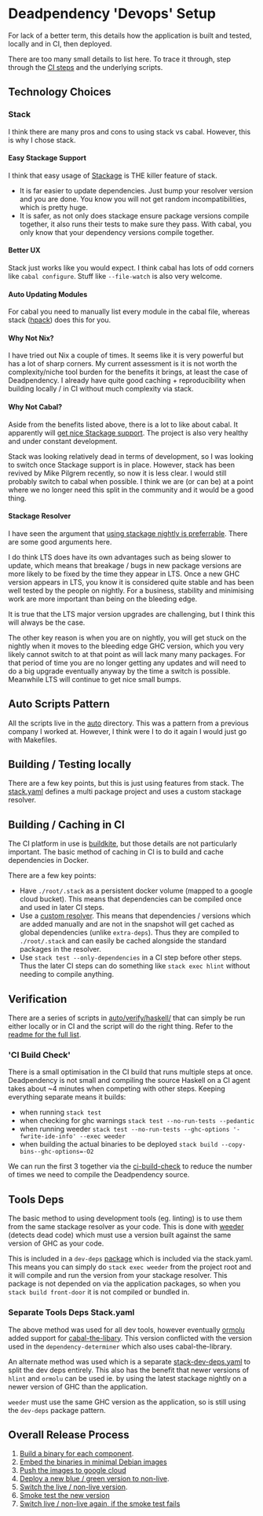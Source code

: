 # Deadpendency 'Devops' Setup

For lack of a better term, this details how the application is built and tested, locally and in CI, then deployed.

There are too many small details to list here. To trace it through, step through the [CI steps](../.buildkite/pipeline.yml) and the underlying scripts.

## Technology Choices

### Stack

I think there are many pros and cons to using stack vs cabal. However, this is why I chose stack.

#### Easy Stackage Support

I think that easy usage of [Stackage](https://www.stackage.org/) is THE killer feature of stack.

* It is far easier to update dependencies. Just bump your resolver version and you are done. You know you will not get random incompatibilities, which is pretty huge.
* It is safer, as not only does stackage ensure package versions compile together, it also runs their tests to make sure they pass. With cabal, you only know that your dependency versions compile together.

#### Better UX

Stack just works like you would expect. I think cabal has lots of odd corners like `cabal configure`. Stuff like `--file-watch` is also very welcome.

#### Auto Updating Modules

For cabal you need to manually list every module in the cabal file, whereas stack ([hpack](https://hackage.haskell.org/package/hpack)) does this for you.

#### Why Not Nix?

I have tried out Nix a couple of times. It seems like it is very powerful but has a lot of sharp corners. My current assessment is it is not worth the complexity/niche tool burden for the benefits it brings, at least the case of Deadpendency. I already have quite good caching + reproducibility when building locally / in CI without much complexity via stack.

#### Why Not Cabal?

Aside from the benefits listed above, there is a lot to like about cabal. It apparently will  [get nice Stackage support](https://github.com/haskell/cabal/issues/7556). The project is also very healthy and under constant development.

Stack was looking relatively dead in terms of development, so I was looking to switch once Stackage support is in place. However, stack has been revived by Mike Pilgrem recently, so now it is less clear. I would still probably switch to cabal when possible. I think we are (or can be) at a point where we no longer need this split in the community and it would be a good thing.

#### Stackage Resolver

I have seen the argument that [using stackage nightly is preferrable](http://neilmitchell.blogspot.com/2015/12/whats-point-of-stackage-lts.html). There are some good arguments here.

I do think LTS does have its own advantages such as being slower to update, which means that breakage / bugs in new package versions are more likely to be fixed by the time they appear in LTS. Once a new GHC version appears in LTS, you know it is considered quite stable and has been well tested by the people on nightly. For a business, stability and minimising work are more important than being on the bleeding edge.

It is true that the LTS major version upgrades are challenging, but I think this will always be the case.

The other key reason is when you are on nightly, you will get stuck on the nightly when it moves to the bleeding edge GHC version, which you very likely cannot switch to at that point as will lack many many packages. For that period of time you are no longer getting any updates and will need to do a big upgrade eventually anyway by the time a switch is possible. Meanwhile LTS will continue to get nice small bumps.

## Auto Scripts Pattern

All the scripts live in the [auto](../auto/) directory. This was a pattern from a previous company I worked at. However, I think were I to do it again I would just go with Makefiles.

## Building / Testing locally

There are a few key points, but this is just using features from stack. The [stack.yaml](../stack.yaml) defines a multi package project and uses a custom stackage resolver.

## Building / Caching in CI

The CI platform in use is [buildkite](https://buildkite.com/), but those details are not particularly important. The basic method of caching in CI is to build and cache dependencies in Docker.

There are a few key points:

* Have `./root/.stack` as a persistent docker volume (mapped to a google cloud bucket). This means that dependencies can be compiled once and used in later CI steps.
* Use a [custom resolver](https://docs.haskellstack.org/en/stable/yaml_configuration/#resolver-or-snapshot). This means that dependencies / versions which are added manually and are not in the snapshot will get cached as global dependencies (unlike `extra-deps`). Thus they are compiled to `./root/.stack` and can easily be cached alongside the standard packages in the resolver.
* Use `stack test --only-dependencies` in a CI step before other steps. Thus the later CI steps can do something like `stack exec hlint` without needing to compile anything.

## Verification

There are a series of scripts in [auto/verify/haskell/](./auto/verify/haskell/) that can simply be run either locally or in CI and the script will do the right thing. Refer to the [readme for the full list](../README.md#verification).

### 'CI Build Check'

There is a small optimisation in the CI build that runs multiple steps at once. Deadpendency is not small and compiling the source Haskell on a CI agent takes about ~4 minutes when competing with other steps. Keeping everything separate means it builds:

* when running `stack test`
* when checking for ghc warnings `stack test --no-run-tests --pedantic`
* when running weeder `stack test --no-run-tests --ghc-options '-fwrite-ide-info' --exec weeder`
* when building the actual binaries to be deployed `stack build --copy-bins--ghc-options=-O2`

We can run the first 3 together via the [ci-build-check](../auto/verify/haskell/ci-build-check) to reduce the number of times we need to compile the Deadpendency source.

## Tools Deps

The basic method to using development tools (eg. linting) is to use them from the same stackage resolver as your code. This is done with [weeder](https://hackage.haskell.org/package/weeder) (detects dead code) which must use a version built against the same version of GHC as your code.

This is included in a `dev-deps` [package](../dev-deps/package.yaml) which is included via the stack.yaml. This means you can simply do `stack exec weeder` from the project root and it will compile and run the version from your stackage resolver. This package is not depended on via the application packages, so when you `stack build front-door` it is not compiled or bundled in.

### Separate Tools Deps Stack.yaml

The above method was used for all dev tools, however  eventually [ormolu](https://hackage.haskell.org/package/ormolu) added support for [cabal-the-libary](https://hackage.haskell.org/package/Cabal). This version conflicted with the version used in the `dependency-determiner` which also uses cabal-the-library.

An alternate method was used which is a separate [stack-dev-deps.yaml](../stack-dev-deps.yaml) to split the dev deps entirely. This also has the benefit that newer versions of `hlint` and `ormolu` can be used ie. by using the latest stackage nightly on a newer version of GHC than the application.

`weeder` must use the same GHC version as the application, so is still using the `dev-deps` package pattern.

## Overall Release Process

1. [Build a binary for each component](../auto/build-to-local).
2. [Embed the binaries in minimal Debian images](../support/app/Dockerfile)
3. [Push the images to google cloud](../gcloud/bin/release-app)
4. [Deploy a new blue / green version to non-live](../.buildkite/commands/deploy-app).
5. [Switch the live / non-live version](../.buildkite/commands/switch-common-front).
6. [Smoke test the new version](../.buildkite/commands/smoke-test-roll-back)
7. [Switch live / non-live again, if the smoke test fails](../.buildkite/commands/rollback-to-old-live)

